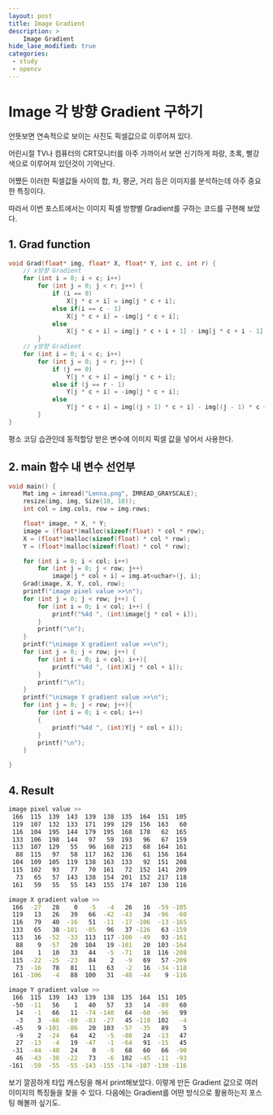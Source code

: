```yaml
---
layout: post
title: Image Gradient
description: >
    Image Gradient
hide_lase_modified: true
categories:
 - study
 - opencv
---
```


<script async src="https://pagead2.googlesyndication.com/pagead/js/adsbygoogle.js?client=ca-pub-8919104066540378"
     crossorigin="anonymous"></script>
     
# Image 각 방향 Gradient 구하기

언뜻보면 연속적으로 보이는 사진도 픽셀값으로 이루어져 있다.

어린시절 TV나 컴퓨터의 CRT모니터를 아주 가까이서 보면 신기하게 파랑, 초록, 빨강색으로 이루어져 있던것이 기억난다.

어쨌든 이러한 픽셀값들 사이의 합, 차, 평균, 거리 등은 이미지를 분석하는데 아주 중요한 특징이다.

따라서 이번 포스트에서는 이미지 픽셀 방향별 Gradient를 구하는 코드를 구현해 보았다.

## 1. Grad function
~~~cpp
void Grad(float* img, float* X, float* Y, int c, int r) {
	// x방향 Gradient
	for (int i = 0; i < c; i++)
		for (int j = 0; j < r; j++) {
			if (i == 0)
				X[j * c + i] = img[j * c + i];
			else if(i == c - 1)
				X[j * c + i] = -img[j * c + i];
			else
				X[j * c + i] = img[j * c + i + 1] - img[j * c + i - 1];
		}
	// y방향 Gradient
	for (int i = 0; i < c; i++)
		for (int j = 0; j < r; j++) {
			if (j == 0)
				Y[j * c + i] = img[j * c + i];
			else if (j == r - 1)
				Y[j * c + i] = -img[j * c + i];
			else
				Y[j * c + i] = img[(j + 1) * c + i] - img[(j - 1) * c + i];
		}
}
~~~
평소 코딩 습관인데 동적할당 받은 변수에 이미지 픽셀 값을 넣어서 사용한다.

## 2. main 함수 내 변수 선언부
~~~cpp
void main() {
	Mat img = imread("Lenna.png", IMREAD_GRAYSCALE);
	resize(img, img, Size(10, 10));
	int col = img.cols, row = img.rows;

	float* image, * X, * Y;
	image = (float*)malloc(sizeof(float) * col * row);
	X = (float*)malloc(sizeof(float) * col * row);
	Y = (float*)malloc(sizeof(float) * col * row);

	for (int i = 0; i < col; i++)
		for (int j = 0; j < row; j++)
			image[j * col + i] = img.at<uchar>(j, i);
	Grad(image, X, Y, col, row);
	printf("image pixel value >>\n");
	for (int j = 0; j < row; j++) {
		for (int i = 0; i < col; i++) {
			printf("%4d ", (int)image[j * col + i]);
		}
		printf("\n");
	}
	printf("\nimage X gradient value >>\n");
	for (int j = 0; j < row; j++) {
		for (int i = 0; i < col; i++){
			printf("%4d ", (int)X[j * col + i]);
		}
		printf("\n");
	}
	printf("\nimage Y gradient value >>\n");
	for (int j = 0; j < row; j++){
		for (int i = 0; i < col; i++)
		{
			printf("%4d ", (int)Y[j * col + i]);
		}
		printf("\n");
	}

}
~~~

## 4. Result
~~~bash
image pixel value >>
 166  115  139  143  139  138  135  164  151  105
 119  107  132  133  171  199  129  156  163   60
 116  104  195  144  179  195  168  178   62  165
 133  106  198  144   97   59  193   96   67  159
 113  107  129   55   96  168  213   68  164  161
  88  115   97   58  117  162  136   61  156  164
 104  109  105  119  138  163  133   92  151  208
 115  102   93   77   70  161   72  152  141  209
  73   65   57  143  138  154  201  152  217  118
 161   59   55   55  143  155  174  107  130  116

image X gradient value >>
 166  -27   28    0   -5   -4   26   16  -59 -105
 119   13   26   39   66  -42  -43   34  -96  -60
 116   79   40  -16   51  -11  -17 -106  -13 -165
 133   65   38 -101  -85   96   37 -126   63 -159
 113   16  -52  -33  113  117 -100  -49   93 -161
  88    9  -57   20  104   19 -101   20  103 -164
 104    1   10   33   44   -5  -71   18  116 -208
 115  -22  -25  -23   84    2   -9   69   57 -209
  73  -16   78   81   11   63   -2   16  -34 -118
 161 -106   -4   88  100   31  -48  -44    9 -116

image Y gradient value >>
 166  115  139  143  139  138  135  164  151  105
 -50  -11   56    1   40   57   33   14  -89   60
  14   -1   66   11  -74 -140   64  -60  -96   99
  -3    3  -66  -89  -83  -27   45 -110  102   -4
 -45    9 -101  -86   20  103  -57  -35   89    5
  -9    2  -24   64   42   -5  -80   24  -13   47
  27  -13   -4   19  -47   -1  -64   91  -15   45
 -31  -44  -48   24    0   -9   68   60   66  -90
  46  -43  -38  -22   73   -6  102  -45  -11  -93
-161  -59  -55  -55 -143 -155 -174 -107 -130 -116
~~~
보기 깔끔하게 타입 캐스팅을 해서 print해보았다.
이렇게 만든 Gradient 값으로 여러 이미지의 특징들을 찾을 수 있다.
다음에는 Gradient를 어떤 방식으로 활용하는지 포스팅 해볼까 싶기도.
